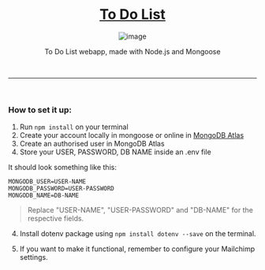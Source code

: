 <div align="center">

<h1><a href="https://to-do-list-nsdh.onrender.com/">To Do List</a></h1>

![image](https://user-images.githubusercontent.com/93904438/212157590-38742fd8-d980-456a-aa2b-42b41581fd6e.png)

<p>To Do List webapp, made with Node.js and Mongoose</p>

</div>

</br>

---

</br>

### How to set it up:
1. Run `npm install` on your terminal
2. Create your account locally in mongoose or online in [MongoDB Atlas](https://www.mongodb.com/atlas/database)
3. Create an authorised user in MongoDB Atlas
4. Store your USER, PASSWORD, DB NAME inside an .env file

It should look something like this:

```
MONGODB_USER=USER-NAME
MONGODB_PASSWORD=USER-PASSWORD
MONGODB_NAME=DB-NAME
```

> Replace "USER-NAME", "USER-PASSWORD" and "DB-NAME" for the respective fields.

4. Install dotenv package using `npm install dotenv --save` on the terminal.

5. If you want to make it functional, remember to configure your Mailchimp settings.
